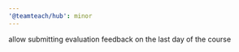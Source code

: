 ```yaml
---
'@teamteach/hub': minor
---
```


allow submitting evaluation feedback on the last day of the course
